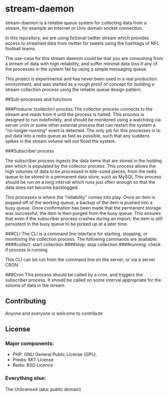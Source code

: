 # stream-daemon

stream-daemon is a reliable queue system for collecting data from a stream, for example an  Internet or Unix domain socket connection.

In this repository, we are using fictional twitter stream which provides access to streamed data from twitter for tweets using the hashtags of NFL football teams. 

The use-case for this stream daemon could be that you are consuming from a stream of data with high reliability, and suffer minimal data loss if any of the processes in the system fail by using a simple messaging queue. 

This project is experimental and has never been used in a real production environment, and was started as a rough proof of concept for building a stream collection process using the reliable queue design pattern.


##Sub-processes and functions

###Producer (collector) process
The collector process connects to the stream and reads from it until the process is halted. This process is designed to run indefinitely, and should be monitored using a watchdog via server cron or some other external process that can restart the system a “no-longer-running” event is detected. The only job for this processes is to put data into a redis queue as fast as possible, such that any suddens spikes in the stream volume will not flood the system. 
 
###Subscriber process

The subscriber process ingests the data items that are stored in the holding pen which is populated by the collector process. This process allows the high volumes of data to be processed in bite-sized pieces, from the redis queue to be stored in a permanent data store, such as MySQL.This process should be run on a long interval which runs just often enough so that the data does not become backlogged.

This processes is where the “reliability” comes into play. Once an item is popped off of the working queue, a backup of the item is pushed into a busy queue. Once confirmation has been made that the permanent storage was successful, the item is then purged from the busy queue. This ensures that even if the subscriber process crashes during an import, the item is still persistent in the busy queue to be picked up at a later time. 

###CLI
The CLI is a command line interface for starting, stopping, or monitoring the collection process. 
The following commands are available:
####collect: 
	start collection
####stop: 
  	stop collection
####running: 
  	check if process is running

This CLI can be run from the command line on the server, or via a server CRON. 

###Cron
This process should be called by a cron, and triggers the subscriber process. It should be called on some interval appropriate for the volume of data in the stream.

## Contributing

Anyone and everyone is welcome to contribute

## License

### Major components:

* PHP: GNU General Public License (GPL),
* Predis: MIT License
* Redis: BSD Licence

### Everything else:

The Unlicensed (aka: public domain)
